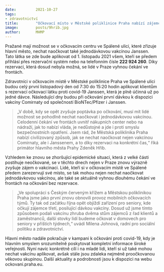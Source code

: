 ```yaml
---
date:         2021-10-27
tags:         
- zdravotnictví
title:        "Očkovací místo v Městské poliklinice Praha nabízí zájemcům jednodávkové vakcíny"
image: 	      posts/9hrib.jpg
author:       MHMP
---
```


Pražané mají možnost se v očkovacím centru ve Spálené ulici, které zřizuje hlavní město, nechat naočkovat také jednodávkovou vakcínou Janssen. Tato látka se zde bude aplikovat od 1. listopadu 2021 všem, kteří se předem přihlásí přes rezervační systém nebo na telefonním čísle **222 924 260**. Díky rezervaci, která dosud nebyla možná, se lidé v Praze vyhnou čekání ve frontách.

Zdravotníci v očkovacím místě v Městské poliklinice Praha ve Spálené ulici budou celý první listopadový den od 7:30 do 15:20 hodin aplikovat klientům s rezervací očkovací látku proti covid-19 Janssen, která je plně účinná už po jedné dávce. Následující dny budou při očkování první dávkou k dispozici vakcíny Comirnaty od společností BioNTec/Pfizer i Janssen.

> „V době, kdy se opět zvyšuje poptávka po očkování, musí mít lidé možnost se pohodlně nechat naočkovat i jednodávkovou vakcínou. Celodenní čekání ve frontách uvnitř nákupních center nebo na nádraží, jak to nabízí vláda, je nedůstojné a jde i proti smyslu bezpečnostních opatření. Jsem rád, že Městská poliklinika Praha nabízí civilizovaný způsob, jak se nechat naočkovat nejen vakcínou Comirnaty, ale i Janssenem, a to díky rezervaci na konkrétní čas,“ říká primátor hlavního města Prahy Zdeněk Hřib.

Vzhledem ke znovu se zhoršující epidemické situaci, která z velké části postihuje neočkované, se v těchto dnech nejen v Praze znovu výrazně zvyšuje zájem o vakcinaci. Lidé, kteří si v očkovacím místě ve Spálené předem zarezervují své místo, se tak mohou nejen nechat naočkovat jednodávkovou vakcínou, ale také se aktuálně vyhnou dlouhému čekání ve frontách na očkování bez rezervace.

> „Ve spolupráci s Českým červeným křížem a Městskou poliklinikou Praha jsme jako první znovu obnovili provoz mobilních očkovacích týmů. Ty tak od začátku října opět objíždí zařízení pro seniory, kde očkují zájemce třetí, posilující dávkou vakcíny. Dosud už jsme tímto způsobem podali vakcínu zhruba dvěma stům zájemců z řad klientů a zaměstnanců, další stovky lidí budeme očkovat v domovech pro seniory v příštích týdnech,“ uvádí Milena Johnová, radní pro sociální politiku a zdravotnictví.

Hlavní město nadále pokračuje v kampani k očkování proti covid-19, kdy je hlavním smyslem srozumitelně poskytovat kompletní informace široké veřejnosti. Nyní navíc konkrétně cílí i na mladé lidi, kteří si už také mohou nechat vakcínu aplikovat, avšak stále jsou zdaleka nejméně proočkovanou věkovou skupinou. Další aktuality a podrobnosti jsou k dispozici na webu ockovani.praha.eu.
